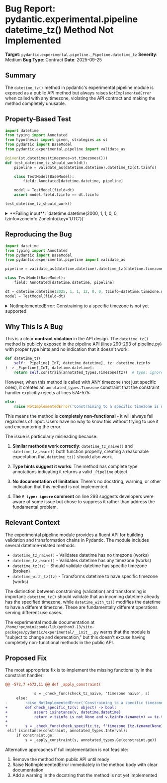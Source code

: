 # Bug Report: pydantic.experimental.pipeline datetime_tz() Method Not Implemented

**Target**: `pydantic.experimental.pipeline._Pipeline.datetime_tz`
**Severity**: Medium
**Bug Type**: Contract
**Date**: 2025-09-25

## Summary

The `datetime_tz()` method in pydantic's experimental pipeline module is exposed as a public API method but always raises `NotImplementedError` when called with any timezone, violating the API contract and making the method completely unusable.

## Property-Based Test

```python
import datetime
from typing import Annotated
from hypothesis import given, strategies as st
from pydantic import BaseModel
from pydantic.experimental.pipeline import validate_as

@given(st.datetimes(timezones=st.timezones()))
def test_datetime_tz_should_work(dt):
    pipeline = validate_as(datetime.datetime).datetime_tz(dt.tzinfo)

    class TestModel(BaseModel):
        field: Annotated[datetime.datetime, pipeline]

    model = TestModel(field=dt)
    assert model.field.tzinfo == dt.tzinfo

test_datetime_tz_should_work()
```

<details>

<summary>
**Failing input**: `datetime.datetime(2000, 1, 1, 0, 0, tzinfo=zoneinfo.ZoneInfo(key='UTC'))`
</summary>
```
/home/npc/miniconda/lib/python3.13/site-packages/pydantic/experimental/__init__.py:7: PydanticExperimentalWarning: This module is experimental, its contents are subject to change and deprecation.
  warnings.warn(
Traceback (most recent call last):
  File "/home/npc/pbt/agentic-pbt/worker_/14/hypo.py", line 17, in <module>
    test_datetime_tz_should_work()
    ~~~~~~~~~~~~~~~~~~~~~~~~~~~~^^
  File "/home/npc/pbt/agentic-pbt/worker_/14/hypo.py", line 8, in test_datetime_tz_should_work
    def test_datetime_tz_should_work(dt):
                   ^^^
  File "/home/npc/miniconda/lib/python3.13/site-packages/hypothesis/core.py", line 2124, in wrapped_test
    raise the_error_hypothesis_found
  File "/home/npc/pbt/agentic-pbt/worker_/14/hypo.py", line 11, in test_datetime_tz_should_work
    class TestModel(BaseModel):
        field: Annotated[datetime.datetime, pipeline]
  File "/home/npc/miniconda/lib/python3.13/site-packages/pydantic/_internal/_model_construction.py", line 226, in __new__
    complete_model_class(
    ~~~~~~~~~~~~~~~~~~~~^
        cls,
        ^^^^
    ...<4 lines>...
        create_model_module=_create_model_module,
        ^^^^^^^^^^^^^^^^^^^^^^^^^^^^^^^^^^^^^^^^^
    )
    ^
  File "/home/npc/miniconda/lib/python3.13/site-packages/pydantic/_internal/_model_construction.py", line 658, in complete_model_class
    schema = cls.__get_pydantic_core_schema__(cls, handler)
  File "/home/npc/miniconda/lib/python3.13/site-packages/pydantic/main.py", line 702, in __get_pydantic_core_schema__
    return handler(source)
  File "/home/npc/miniconda/lib/python3.13/site-packages/pydantic/_internal/_schema_generation_shared.py", line 84, in __call__
    schema = self._handler(source_type)
  File "/home/npc/miniconda/lib/python3.13/site-packages/pydantic/_internal/_generate_schema.py", line 612, in generate_schema
    schema = self._generate_schema_inner(obj)
  File "/home/npc/miniconda/lib/python3.13/site-packages/pydantic/_internal/_generate_schema.py", line 881, in _generate_schema_inner
    return self._model_schema(obj)
           ~~~~~~~~~~~~~~~~~~^^^^^
  File "/home/npc/miniconda/lib/python3.13/site-packages/pydantic/_internal/_generate_schema.py", line 693, in _model_schema
    {k: self._generate_md_field_schema(k, v, decorators) for k, v in fields.items()},
        ~~~~~~~~~~~~~~~~~~~~~~~~~~~~~~^^^^^^^^^^^^^^^^^^
  File "/home/npc/miniconda/lib/python3.13/site-packages/pydantic/_internal/_generate_schema.py", line 1073, in _generate_md_field_schema
    common_field = self._common_field_schema(name, field_info, decorators)
  File "/home/npc/miniconda/lib/python3.13/site-packages/pydantic/_internal/_generate_schema.py", line 1265, in _common_field_schema
    schema = self._apply_annotations(
        source_type,
        annotations + validators_from_decorators,
    )
  File "/home/npc/miniconda/lib/python3.13/site-packages/pydantic/_internal/_generate_schema.py", line 2062, in _apply_annotations
    schema = get_inner_schema(source_type)
  File "/home/npc/miniconda/lib/python3.13/site-packages/pydantic/_internal/_schema_generation_shared.py", line 84, in __call__
    schema = self._handler(source_type)
  File "/home/npc/miniconda/lib/python3.13/site-packages/pydantic/_internal/_generate_schema.py", line 2137, in new_handler
    schema = metadata_get_schema(source, get_inner_schema)
  File "/home/npc/miniconda/lib/python3.13/site-packages/pydantic/experimental/pipeline.py", line 347, in __get_pydantic_core_schema__
    s = _apply_step(step, s, handler, source_type)
  File "/home/npc/miniconda/lib/python3.13/site-packages/pydantic/experimental/pipeline.py", line 387, in _apply_step
    s = _apply_constraint(s, step.constraint)
  File "/home/npc/miniconda/lib/python3.13/site-packages/pydantic/experimental/pipeline.py", line 575, in _apply_constraint
    raise NotImplementedError('Constraining to a specific timezone is not yet supported')
NotImplementedError: Constraining to a specific timezone is not yet supported
Falsifying example: test_datetime_tz_should_work(
    dt=datetime.datetime(2000, 1, 1, 0, 0, tzinfo=zoneinfo.ZoneInfo(key='UTC')),  # or any other generated value
)
```
</details>

## Reproducing the Bug

```python
import datetime
from typing import Annotated
from pydantic import BaseModel
from pydantic.experimental.pipeline import validate_as

pipeline = validate_as(datetime.datetime).datetime_tz(datetime.timezone.utc)

class TestModel(BaseModel):
    field: Annotated[datetime.datetime, pipeline]

dt = datetime.datetime(2025, 1, 1, 12, 0, 0, tzinfo=datetime.timezone.utc)
model = TestModel(field=dt)
```

<details>

<summary>
NotImplementedError: Constraining to a specific timezone is not yet supported
</summary>
```
/home/npc/miniconda/lib/python3.13/site-packages/pydantic/experimental/__init__.py:7: PydanticExperimentalWarning: This module is experimental, its contents are subject to change and deprecation.
  warnings.warn(
Traceback (most recent call last):
  File "/home/npc/pbt/agentic-pbt/worker_/14/repo.py", line 8, in <module>
    class TestModel(BaseModel):
        field: Annotated[datetime.datetime, pipeline]
  File "/home/npc/miniconda/lib/python3.13/site-packages/pydantic/_internal/_model_construction.py", line 226, in __new__
    complete_model_class(
    ~~~~~~~~~~~~~~~~~~~~^
        cls,
        ^^^^
    ...<4 lines>...
        create_model_module=_create_model_module,
        ^^^^^^^^^^^^^^^^^^^^^^^^^^^^^^^^^^^^^^^^^
    )
    ^
  File "/home/npc/miniconda/lib/python3.13/site-packages/pydantic/_internal/_model_construction.py", line 658, in complete_model_class
    schema = cls.__get_pydantic_core_schema__(cls, handler)
  File "/home/npc/miniconda/lib/python3.13/site-packages/pydantic/main.py", line 702, in __get_pydantic_core_schema__
    return handler(source)
  File "/home/npc/miniconda/lib/python3.13/site-packages/pydantic/_internal/_schema_generation_shared.py", line 84, in __call__
    schema = self._handler(source_type)
  File "/home/npc/miniconda/lib/python3.13/site-packages/pydantic/_internal/_generate_schema.py", line 612, in generate_schema
    schema = self._generate_schema_inner(obj)
  File "/home/npc/miniconda/lib/python3.13/site-packages/pydantic/_internal/_generate_schema.py", line 881, in _generate_schema_inner
    return self._model_schema(obj)
           ~~~~~~~~~~~~~~~~~~^^^^^
  File "/home/npc/miniconda/lib/python3.13/site-packages/pydantic/_internal/_generate_schema.py", line 693, in _model_schema
    {k: self._generate_md_field_schema(k, v, decorators) for k, v in fields.items()},
        ~~~~~~~~~~~~~~~~~~~~~~~~~~~~~~^^^^^^^^^^^^^^^^^^
  File "/home/npc/miniconda/lib/python3.13/site-packages/pydantic/_internal/_generate_schema.py", line 1073, in _generate_md_field_schema
    common_field = self._common_field_schema(name, field_info, decorators)
  File "/home/npc/miniconda/lib/python3.13/site-packages/pydantic/_internal/_generate_schema.py", line 1265, in _common_field_schema
    schema = self._apply_annotations(
        source_type,
        annotations + validators_from_decorators,
    )
  File "/home/npc/miniconda/lib/python3.13/site-packages/pydantic/_internal/_generate_schema.py", line 2062, in _apply_annotations
    schema = get_inner_schema(source_type)
  File "/home/npc/miniconda/lib/python3.13/site-packages/pydantic/_internal/_schema_generation_shared.py", line 84, in __call__
    schema = self._handler(source_type)
  File "/home/npc/miniconda/lib/python3.13/site-packages/pydantic/_internal/_generate_schema.py", line 2137, in new_handler
    schema = metadata_get_schema(source, get_inner_schema)
  File "/home/npc/miniconda/lib/python3.13/site-packages/pydantic/experimental/pipeline.py", line 347, in __get_pydantic_core_schema__
    s = _apply_step(step, s, handler, source_type)
  File "/home/npc/miniconda/lib/python3.13/site-packages/pydantic/experimental/pipeline.py", line 387, in _apply_step
    s = _apply_constraint(s, step.constraint)
  File "/home/npc/miniconda/lib/python3.13/site-packages/pydantic/experimental/pipeline.py", line 575, in _apply_constraint
    raise NotImplementedError('Constraining to a specific timezone is not yet supported')
NotImplementedError: Constraining to a specific timezone is not yet supported
```
</details>

## Why This Is A Bug

This is a clear **contract violation** in the API design. The `datetime_tz()` method is publicly exposed in the pipeline API (lines 290-293 of pipeline.py) with proper type hints and no indication that it doesn't work:

```python
def datetime_tz(
    self: _Pipeline[_InT, datetime.datetime], tz: datetime.tzinfo
) -> _Pipeline[_InT, datetime.datetime]:
    return self.constrain(annotated_types.Timezone(tz))  # type: ignore
```

However, when this method is called with ANY timezone (not just specific ones), it creates an `annotated_types.Timezone` constraint that the constraint handler explicitly rejects at lines 574-575:

```python
else:
    raise NotImplementedError('Constraining to a specific timezone is not yet supported')
```

This means the method is **completely non-functional** - it will always fail regardless of input. Users have no way to know this without trying to use it and encountering the error.

The issue is particularly misleading because:

1. **Similar methods work correctly**: `datetime_tz_naive()` and `datetime_tz_aware()` both function properly, creating a reasonable expectation that `datetime_tz()` should also work.

2. **Type hints suggest it works**: The method has complete type annotations indicating it returns a valid `_Pipeline` object.

3. **No documentation of limitation**: There's no docstring, warning, or other indication that this method is not implemented.

4. **The `# type: ignore` comment** on line 293 suggests developers were aware of some issue but chose to suppress it rather than address the fundamental problem.

## Relevant Context

The experimental pipeline module provides a fluent API for building validation and transformation chains in Pydantic. The module includes several datetime-related methods:

- `datetime_tz_naive()` - Validates datetime has no timezone (works)
- `datetime_tz_aware()` - Validates datetime has any timezone (works)
- `datetime_tz(tz)` - Should validate datetime has specific timezone (broken)
- `datetime_with_tz(tz)` - Transforms datetime to have specific timezone (works)

The distinction between constraining (validation) and transforming is important: `datetime_tz()` should validate that an incoming datetime already has the specified timezone, while `datetime_with_tz()` modifies the datetime to have a different timezone. These are fundamentally different operations serving different use cases.

The experimental module documentation at `/home/npc/miniconda/lib/python3.13/site-packages/pydantic/experimental/__init__.py` warns that the module is "subject to change and deprecation," but this doesn't excuse having completely non-functional methods in the public API.

## Proposed Fix

The most appropriate fix is to implement the missing functionality in the constraint handler:

```diff
@@ -572,7 +572,11 @@ def _apply_constraint(

             s = _check_func(check_tz_naive, 'timezone naive', s)
     else:
-        raise NotImplementedError('Constraining to a specific timezone is not yet supported')
+        def check_specific_tz(v: object) -> bool:
+            assert isinstance(v, datetime.datetime)
+            return v.tzinfo is not None and v.tzinfo.tzname(v) == tz.tzname(v)
+
+        s = _check_func(check_specific_tz, f'timezone {tz.tzname(None) if hasattr(tz, "tzname") else tz}', s)
 elif isinstance(constraint, annotated_types.Interval):
     if constraint.ge:
         s = _apply_constraint(s, annotated_types.Ge(constraint.ge))
```

Alternative approaches if full implementation is not feasible:
1. Remove the method from public API until ready
2. Raise NotImplementedError immediately in the method body with clear documentation
3. Add a warning in the docstring that the method is not yet implemented